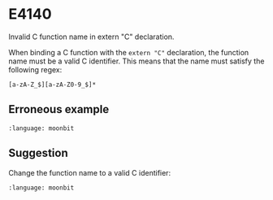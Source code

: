 # E4140

Invalid C function name in extern "C" declaration.

When binding a C function with the `extern "C"` declaration, the function name
must be a valid C identifier. This means that the name must satisfy the
following regex:

```
[a-zA-Z_$][a-zA-Z0-9_$]*
```

## Erroneous example

```{literalinclude} /sources/error_codes/E4140_error/top.mbt
:language: moonbit
```

## Suggestion

Change the function name to a valid C identifier:

```{literalinclude} /sources/error_codes/E4140_fixed/top.mbt
:language: moonbit
```
